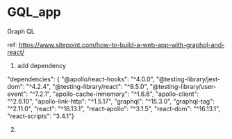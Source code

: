# GQL_app
Graph QL

ref: https://www.sitepoint.com/how-to-build-a-web-app-with-graphql-and-react/


1. add dependency

  "dependencies": {
    "@apollo/react-hooks": "^4.0.0",
    "@testing-library/jest-dom": "^4.2.4",
    "@testing-library/react": "^9.5.0",
    "@testing-library/user-event": "^7.2.1",
    "apollo-cache-inmemory": "^1.6.6",
    "apollo-client": "^2.6.10",
    "apollo-link-http": "^1.5.17",
    "graphql": "^15.3.0",
    "graphql-tag": "^2.11.0",
    "react": "^16.13.1",
    "react-apollo": "^3.1.5",
    "react-dom": "^16.13.1",
    "react-scripts": "3.4.1"}
    
    
2.

